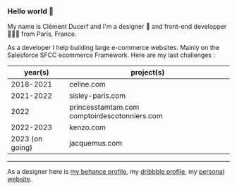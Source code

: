 ### Hello world 👋

My name is Clément Ducerf and I'm a designer 🎨 and front-end developper 👨🏻‍💻 from Paris, France.

As a developer I help building large e-commerce websites. Mainly on the Salesforce SFCC ecommerce Framework. Here are my last challenges :

| year(s)   | project(s)  |
| ------------ | ------------ |
| 2018-2021 |  celine.com |
| 2021-2022 |  sisley-paris.com |
| 2022 | princesstamtam.com comptoirdescotonniers.com |
| 2022-2023 |  kenzo.com |
| 2023 (on going) | jacquemus.com |

---

As a designer here is [my behance profile](https://www.behance.net/clementducerf), my [dribbble profile](https://dribbble.com/clementducerf), my [personal website](https://www.clementducerf.com).